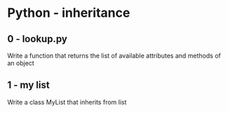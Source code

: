 # Python - inheritance

## 0 - lookup.py
Write a function that returns the list of available attributes and methods of an object

## 1 - my list
Write a class MyList that inherits from list
